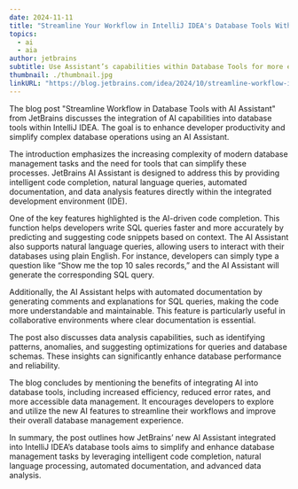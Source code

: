 ```yaml
---
date: 2024-11-11
title: "Streamline Your Workflow in IntelliJ IDEA's Database Tools With AI Assistant"
topics:
  - ai
  - aia
author: jetbrains
subtitle: Use Assistant’s capabilities within Database Tools for more efficient data querying and handling.
thumbnail: ./thumbnail.jpg
linkURL: "https://blog.jetbrains.com/idea/2024/10/streamline-workflow-in-database-tools-with-ai-assistant/"
---
```


The blog post "Streamline Workflow in Database Tools with AI Assistant" from JetBrains discusses the integration of AI capabilities into database tools within IntelliJ IDEA. The goal is to enhance developer productivity and simplify complex database operations using an AI Assistant.

The introduction emphasizes the increasing complexity of modern database management tasks and the need for tools that can simplify these processes. JetBrains AI Assistant is designed to address this by providing intelligent code completion, natural language queries, automated documentation, and data analysis features directly within the integrated development environment (IDE).

One of the key features highlighted is the AI-driven code completion. This function helps developers write SQL queries faster and more accurately by predicting and suggesting code snippets based on context. The AI Assistant also supports natural language queries, allowing users to interact with their databases using plain English. For instance, developers can simply type a question like “Show me the top 10 sales records,” and the AI Assistant will generate the corresponding SQL query.

Additionally, the AI Assistant helps with automated documentation by generating comments and explanations for SQL queries, making the code more understandable and maintainable. This feature is particularly useful in collaborative environments where clear documentation is essential.

The post also discusses data analysis capabilities, such as identifying patterns, anomalies, and suggesting optimizations for queries and database schemas. These insights can significantly enhance database performance and reliability.

The blog concludes by mentioning the benefits of integrating AI into database tools, including increased efficiency, reduced error rates, and more accessible data management. It encourages developers to explore and utilize the new AI features to streamline their workflows and improve their overall database management experience.

In summary, the post outlines how JetBrains’ new AI Assistant integrated into IntelliJ IDEA’s database tools aims to simplify and enhance database management tasks by leveraging intelligent code completion, natural language processing, automated documentation, and advanced data analysis.
